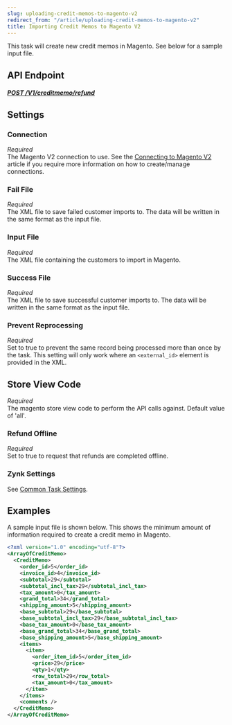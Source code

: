 ```yaml
---
slug: uploading-credit-memos-to-magento-v2
redirect_from: "/article/uploading-credit-memos-to-magento-v2"
title: Importing Credit Memos to Magento V2
---
```

This task will create new credit memos in Magento. See below for a sample input file.

## API Endpoint
##### [POST /V1/creditmemo/refund](https://devdocs.magento.com/redoc/2.3/admin-rest-api.html#operation/salesCreditmemoManagementV1RefundPost)  

## Settings
### Connection
_Required_  
The Magento V2 connection to use. See the [Connecting to Magento V2](connecting-to-magento-v2) article if you require more information on how to create/manage connections.

### Fail File
_Required_  
The XML file to save failed customer imports to. The data will be written in the same format as the input file.

### Input File
_Required_  
The XML file containing the customers to import in Magento.

### Success File
_Required_  
The XML file to save successful customer imports to. The data will be written in the same format as the input file.

### Prevent Reprocessing
_Required_  
Set to true to prevent the same record being processed more than once by the task. This setting will only work where an `<external_id>` element is provided in the XML.

## Store View Code
_Required_  
The magento store view code to perform the API calls against. Default value of 'all'.

### Refund Offline
_Required_  
Set to true to request that refunds are completed offline.

### Zynk Settings
See [Common Task Settings](common-task-settings).

## Examples
A sample input file is shown below. This shows the minimum amount of information required to create a credit memo in Magento.
```xml
<?xml version="1.0" encoding="utf-8"?>
<ArrayOfCreditMemo>
  <CreditMemo>
    <order_id>5</order_id>
    <invoice_id>4</invoice_id>
    <subtotal>29</subtotal>
    <subtotal_incl_tax>29</subtotal_incl_tax>
    <tax_amount>0</tax_amount>
    <grand_total>34</grand_total>
    <shipping_amount>5</shipping_amount>
    <base_subtotal>29</base_subtotal>
    <base_subtotal_incl_tax>29</base_subtotal_incl_tax>
    <base_tax_amount>0</base_tax_amount>
    <base_grand_total>34</base_grand_total>
    <base_shipping_amount>5</base_shipping_amount>
    <items>
      <item>
        <order_item_id>5</order_item_id>
        <price>29</price>
        <qty>1</qty>
        <row_total>29</row_total>
        <tax_amount>0</tax_amount>
      </item>
    </items>
    <comments />
  </CreditMemo>
</ArrayOfCreditMemo>
```

